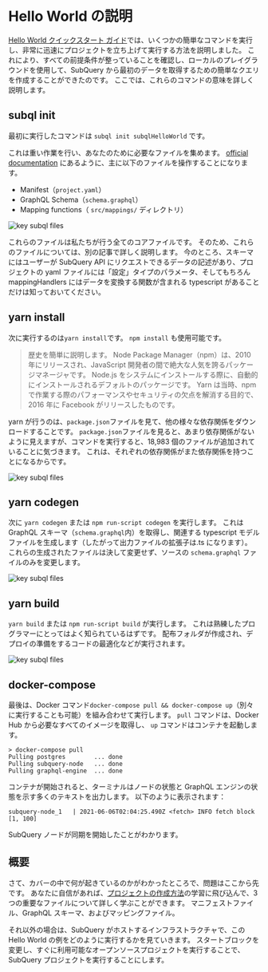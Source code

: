 # Hello World の説明

[Hello World クイックスタート ガイド](helloworld-localhost.md)では、いくつかの簡単なコマンドを実行し、非常に迅速にプロジェクトを立ち上げて実行する方法を説明しました。 これにより、すべての前提条件が整っていることを確認し、ローカルのプレイグラウンドを使用して、SubQuery から最初のデータを取得するための簡単なクエリを作成することができたのです。 ここでは、これらのコマンドの意味を詳しく説明します。

## subql init

最初に実行したコマンドは `subql init subqlHelloWorld` です。

これは重い作業を行い、あなたのために必要なファイルを集めます。 [official documentation](quickstart-polkadot.md#configure-and-build-the-starter-project) にあるように、主に以下のファイルを操作することになります。

- Manifest（`project.yaml`）
- GraphQL Schema（`schema.graphql`）
- Mapping functions（ `src/mappings/` ディレクトリ）

![key subql files](/assets/img/main_subql_files.png)

これらのファイルは私たちが行う全てのコアファイルです。 そのため、これらのファイルについては、別の記事で詳しく説明します。 今のところ、スキーマにはユーザーが SubQuery API にリクエストできるデータの記述があり、プロジェクトの yaml ファイルには「設定」タイプのパラメータ、そしてもちろん mappingHandlers にはデータを変換する関数が含まれる typescript があることだけは知っておいてください。

## yarn install

次に実行するのは`yarn install`です。 `npm install` も使用可能です。

> 歴史を簡単に説明します。 Node Package Manager（npm）は、2010 年にリリースされ、JavaScript 開発者の間で絶大な人気を誇るパッケージマネージャです。 Node.js をシステムにインストールする際に、自動的にインストールされるデフォルトのパッケージです。 Yarn は当時、npm で作業する際のパフォーマンスやセキュリティの欠点を解消する目的で、2016 年に Facebook がリリースしたものです。

yarn が行うのは、`package.json`ファイルを見て、他の様々な依存関係をダウンロードすることです。 `package.json`ファイルを見ると、あまり依存関係がないように見えますが、コマンドを実行すると、18,983 個のファイルが追加されていることに気づきます。 これは、それぞれの依存関係がまた依存関係を持つことになるからです。

![key subql files](/assets/img/dependencies.png)

## yarn codegen

次に `yarn codegen` または `npm run-script codegen` を実行します。 これは GraphQL スキーマ（`schema.graphql`内）を取得し、関連する typescript モデルファイルを生成します（したがって出力ファイルの拡張子は.ts になります）。 これらの生成されたファイルは決して変更せず、ソースの `schema.graphql` ファイルのみを変更します。

![key subql files](/assets/img/typescript.png)

## yarn build

`yarn build` または `npm run-script build` が実行します。 これは熟練したプログラマーにとってはよく知られているはずです。 配布フォルダが作成され、デプロイの準備をするコードの最適化などが実行されます。

![key subql files](/assets/img/distribution_folder.png)

## docker-compose

最後は、Docker コマンド`docker-compose pull && docker-compose up`（別々に実行することも可能）を組み合わせて実行します。 `pull` コマンドは、Docker Hub から必要なすべてのイメージを取得し、 `up` コマンドはコンテナを起動します。

```shell
> docker-compose pull
Pulling postgres        ... done
Pulling subquery-node   ... done
Pulling graphql-engine  ... done
```

コンテナが開始されると、ターミナルはノードの状態と GraphQL エンジンの状態を示す多くのテキストを出力します。 以下のように表示されます：

```
subquery-node_1   | 2021-06-06T02:04:25.490Z <fetch> INFO fetch block [1, 100]
```

SubQuery ノードが同期を開始したことがわかります。

## 概要

さて、カバーの中で何が起きているのかがわかったところで、問題はここから先です。 あなたに自信があれば、[プロジェクトの作成方法](../quickstart/quickstart.md)の学習に飛び込んで、3 つの重要なファイルについて詳しく学ぶことができます。 マニフェストファイル、GraphQL スキーマ、およびマッピングファイル。

それ以外の場合は、SubQuery がホストするインフラストラクチャで、この Hello World の例をどのように実行するかを見ていきます。 スタートブロックを変更し、すぐに利用可能なオープンソースプロジェクトを実行することで、SubQuery プロジェクトを実行することにします。
